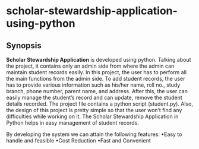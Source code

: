 # scholar-stewardship-application-using-python

## Synopsis

**Scholar Stewardship Application** is developed using python. Talking about the project, it contains only an admin side from where the admin can maintain student records easily. In this project, the user has to perform all the main functions from the admin side. To add student records, the user has to provide various information such as his/her name, roll no., study branch, phone number, parent name, and address. After this, the user can easily manage the student’s record and can update, remove the student details recorded. The project file contains a python script (student.py). Also, the design of this project is pretty simple so that the user won’t find any difficulties while working on it. The Scholar Stewardship Application in Python helps in easy management of student records.

By developing the system we can attain the following features:
•Easy to handle and feasible
•Cost Reduction
•Fast and Convenient
